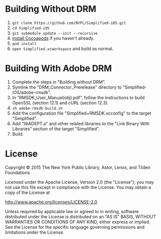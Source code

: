 # Building Without DRM

1. `git clone https://github.com/NYPL/Simplified-iOS.git`
2. `cd Simplified-iOS`
3. `git submodule update --init --recursive`
4. [Install Cocoapods](https://guides.cocoapods.org/using/getting-started.html#getting-started) if you haven't already.
5. `pod install`
6. `open Simplified.xcworkspace` and build as normal.

# Building With Adobe DRM

1. Complete the steps in "Building without DRM".
1. Symlink the "DRM_Connector_Prerelease" directory to "Simplified-iOS/adobe-rmsdk".
2. In "RMSDK_User_Manual(obj).pdf", follow the instructions to build OpenSSL (section 12.1) and cURL (section 12.3).
3. `sh adobe-rmsdk-build.sh`
4. Add the configuration file "Simplified+RMSDK.xcconfig" to the target "Simplified".
5. Add "libADEPT.a" and other related libraries to the "Link Binary With Libraries" section of the target "Simplified".
6. Build.

# License

Copyright © 2015 The New York Public Library, Astor, Lenox, and Tilden Foundations

Licensed under the Apache License, Version 2.0 (the "License");
you may not use this file except in compliance with the License.
You may obtain a copy of the License at

  http://www.apache.org/licenses/LICENSE-2.0

Unless required by applicable law or agreed to in writing, software
distributed under the License is distributed on an "AS IS" BASIS,
WITHOUT WARRANTIES OR CONDITIONS OF ANY KIND, either express
or implied. See the License for the specific language governing
permissions and limitations under the License.
